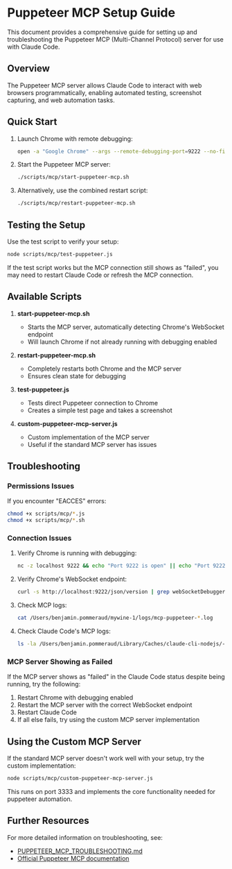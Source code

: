 # Puppeteer MCP Setup Guide

This document provides a comprehensive guide for setting up and troubleshooting the Puppeteer MCP (Multi-Channel Protocol) server for use with Claude Code.

## Overview

The Puppeteer MCP server allows Claude Code to interact with web browsers programmatically, enabling automated testing, screenshot capturing, and web automation tasks.

## Quick Start

1. Launch Chrome with remote debugging:
   ```bash
   open -a "Google Chrome" --args --remote-debugging-port=9222 --no-first-run --no-default-browser-check
   ```

2. Start the Puppeteer MCP server:
   ```bash
   ./scripts/mcp/start-puppeteer-mcp.sh
   ```

3. Alternatively, use the combined restart script:
   ```bash
   ./scripts/mcp/restart-puppeteer-mcp.sh
   ```

## Testing the Setup

Use the test script to verify your setup:
```bash
node scripts/mcp/test-puppeteer.js
```

If the test script works but the MCP connection still shows as "failed", you may need to restart Claude Code or refresh the MCP connection.

## Available Scripts

1. **start-puppeteer-mcp.sh**
   - Starts the MCP server, automatically detecting Chrome's WebSocket endpoint
   - Will launch Chrome if not already running with debugging enabled

2. **restart-puppeteer-mcp.sh**
   - Completely restarts both Chrome and the MCP server
   - Ensures clean state for debugging

3. **test-puppeteer.js**
   - Tests direct Puppeteer connection to Chrome
   - Creates a simple test page and takes a screenshot

4. **custom-puppeteer-mcp-server.js**
   - Custom implementation of the MCP server
   - Useful if the standard MCP server has issues

## Troubleshooting

### Permissions Issues

If you encounter "EACCES" errors:
```bash
chmod +x scripts/mcp/*.js
chmod +x scripts/mcp/*.sh
```

### Connection Issues

1. Verify Chrome is running with debugging:
   ```bash
   nc -z localhost 9222 && echo "Port 9222 is open" || echo "Port 9222 is closed"
   ```

2. Verify Chrome's WebSocket endpoint:
   ```bash
   curl -s http://localhost:9222/json/version | grep webSocketDebuggerUrl
   ```

3. Check MCP logs:
   ```bash
   cat /Users/benjamin.pommeraud/mywine-1/logs/mcp-puppeteer-*.log
   ```

4. Check Claude Code's MCP logs:
   ```bash
   ls -la /Users/benjamin.pommeraud/Library/Caches/claude-cli-nodejs/-Users-benjamin-pommeraud-mywine-1/mcp-logs-puppeteer/
   ```

### MCP Server Showing as Failed

If the MCP server shows as "failed" in the Claude Code status despite being running, try the following:

1. Restart Chrome with debugging enabled
2. Restart the MCP server with the correct WebSocket endpoint
3. Restart Claude Code
4. If all else fails, try using the custom MCP server implementation

## Using the Custom MCP Server

If the standard MCP server doesn't work well with your setup, try the custom implementation:

```bash
node scripts/mcp/custom-puppeteer-mcp-server.js
```

This runs on port 3333 and implements the core functionality needed for puppeteer automation.

## Further Resources

For more detailed information on troubleshooting, see:

- [PUPPETEER_MCP_TROUBLESHOOTING.md](./PUPPETEER_MCP_TROUBLESHOOTING.md)
- [Official Puppeteer MCP documentation](https://docs.anthropic.com/claude/docs/mcp)
